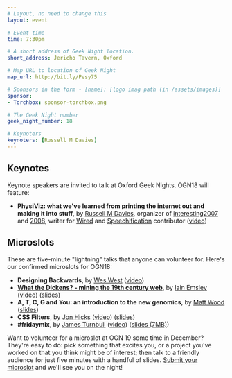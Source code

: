 ```yaml
---
# Layout, no need to change this
layout: event

# Event time
time: 7:30pm

# A short address of Geek Night location. 
short_address: Jericho Tavern, Oxford

# Map URL to location of Geek Night
map_url: http://bit.ly/Pesy75

# Sponsors in the form - [name]: [logo imag path (in /assets/images)]
sponsor: 
- Torchbox: sponsor-torchbox.png

# The Geek Night number
geek_night_number: 18

# Keynoters
keynoters: [Russell M Davies]
---
```

<h2>Keynotes</h2>

<p>Keynote speakers are invited to talk at Oxford Geek Nights. OGN18 will feature:</p>

<ul>
<li><strong>PhysiViz: what we've learned from printing the internet out and making it into stuff</strong>, by <a href="http://russelldavies.typepad.com/">Russell M Davies</a>, organizer of <a href="http://www.interesting2007.com/" >interesting2007</a> and <a href="http://www.interesting2008.com/" >2008</a>, writer for <a href="http://www.wired.co.uk/" >Wired</a> and <a href="http://www.speechification.com/" >Speechification</a> contributor (<a href="http://vimeo.com/13877537">video</a>)</li>
</ul>

<h2>Microslots</h2>

<p>These are five-minute "lightning" talks that anyone can volunteer for. Here's our confirmed microslots for OGN18:</p>

<ul>
<li><strong>Designing Backwards</strong>, by <a href="http://becausewesayso.co.uk/" >Wes West</a>  (<a href="http://vimeo.com/13828511">video</a>)</li>
<li><strong><a href="http://opencorrespondence.org/">What the Dickens? - mining the 19th century web</a></strong>, by <a href="http://austgate.co.uk/" >Iain Emsley</a> (<a href="http://vimeo.com/13848090">video</a>) (<a href="talks/microslot-IainEmsley.odp">slides</a>) </li>
<li><strong>A, T, C, G and You: an introduction to the new genomics</strong>, by <a href="http://greenisgood.co.uk/" >Matt Wood</a> (<a href="talks/microslot-MattWood.ppt">slides</a>)</li>
<li><strong>CSS Filters</strong>, by <a href="http://hicksdesign.co.uk/" >Jon Hicks</a> (<a href="http://vimeo.com/13827969">video</a>) (<a href="talks/microslot-JonHicks.pdf">slides</a>)</li>
<li><strong>#fridaymix</strong>, by <a href="http://jamesturnbull.org/">James Turnbull</a> (<a href="http://vimeo.com/13847895">video</a>) (<a href="talks/microslot-JamesTurnbull.ppt">slides (7MB)</a>)</li>
</ul>

<p>Want to volunteer for a microslot at OGN 19 some time in December? They're easy to do: pick something that excites you, or a project you've worked on that you think might be of interest; then talk to a friendly audience for just five minutes with a handful of slides. <a href="http://natbat.wufoo.com/forms/oxford-geek-night-microslot-proposal/" >Submit your microslot</a> and we'll see you on the night!</p>

